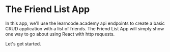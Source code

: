 # The Friend List App 

In this app, we'll use the learncode.academy api endpoints to create a basic CRUD application with a list of friends. The Friend List App will simply show one way to go about using React with http requests.

Let's get started. 
